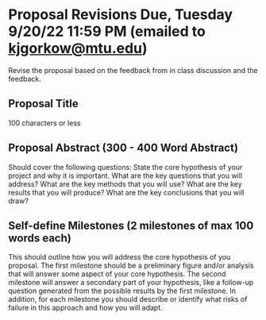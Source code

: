# Proposal Revisions Due, Tuesday 9/20/22 11:59 PM (emailed to kjgorkow@mtu.edu)

Revise the proposal based on the feedback from in class discussion and the feedback.

## Proposal Title 
100 characters or less

## Proposal Abstract (300 - 400 Word Abstract)
Should cover the following questions:
State the core hypothesis of your project and why it is important.
What are the key questions that you will address?
What are the key methods that you will use?
What are the key results that you will produce?
What are the key conclusions that you will draw?


## Self-define Milestones (2 milestones of max 100 words each)
This should outline how you will address the core hypothesis of you proposal. 
The first milestone should be a preliminary figure and/or analysis that will answer some aspect of your core hypothesis.
The second milestone will answer a secondary part of your hypothesis, like a follow-up question generated from the possible results by the first milestone.
In addition, for each milestone you should describe or identify what risks of failure in this approach and how you will adapt.




